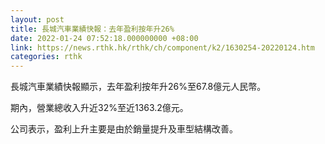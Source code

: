```yaml
---
layout: post
title: 長城汽車業績快報：去年盈利按年升26%
date: 2022-01-24 07:52:18.000000000 +08:00
link: https://news.rthk.hk/rthk/ch/component/k2/1630254-20220124.htm
categories: rthk
---
```


長城汽車業績快報顯示，去年盈利按年升26%至67.8億元人民幣。

期內，營業總收入升近32%至近1363.2億元。

公司表示，盈利上升主要是由於銷量提升及車型結構改善。
